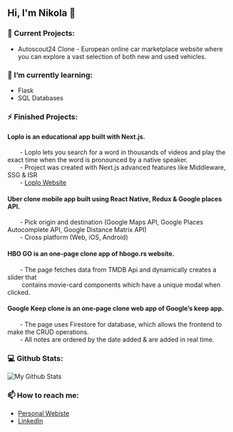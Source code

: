 ## Hi, I'm Nikola 👋


### 🔭 Current Projects:

- Autoscout24 Clone - European online car marketplace website where you can explore a vast selection of both new and used vehicles.

### 🌱 I’m currently learning:

- Flask
- SQL Databases

### ⚡ Finished Projects:

#### Loplo is an educational app built with Next.js.
  - Loplo lets you search for a word in thousands of videos and play the exact time when the word is pronounced by a native speaker.\
  - Project was created with Next.js advanced features like Middleware, SSG & ISR \
  - [Loplo Website](https://loplo.com)
  
#### Uber clone mobile app built using React Native, Redux & Google places API.
  - Pick origin and destination (Google Maps API, Google Places Autocomplete API, Google Distance Matrix API) \
  - Cross platform (Web, iOS, Android) 

#### HBO GO is an one-page clone app of hbogo.rs website.
  - The page fetches data from TMDB Api and dynamically creates a slider that \
    contains movie-card components which have a unique modal when clicked.

#### Google Keep clone is an one-page clone web app of Google’s keep app.
  - The page uses Firestore for database, which allows the frontend to make the CRUD operations.\
  - All notes are ordered by the date added & are added in real time. 

### 💻 Github Stats:
 ![My Github Stats](https://github-readme-stats.vercel.app/api?username=vujic02&&show_icons=true&theme=tokyonight&count_private=true)
 
### 📫 How to reach me:
 - [Personal Webiste](https://nikolavujic.com)
 - [LinkedIn](https://www.linkedin.com/in/nikola-vuji%C4%87/)
